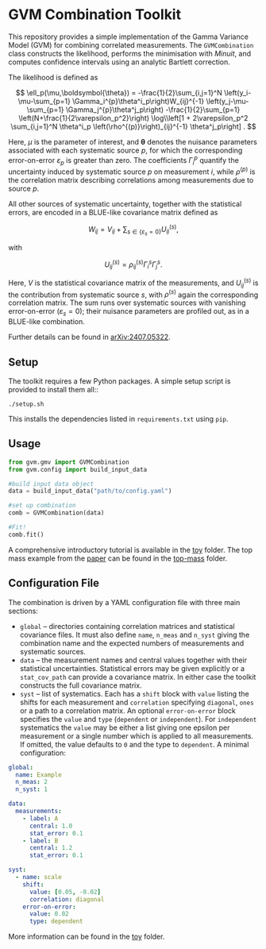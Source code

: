# GVM Combination Toolkit

This repository provides a simple implementation of the Gamma Variance Model (GVM) for
combining correlated measurements. The `GVMCombination` class constructs the likelihood,
performs the minimisation with *Minuit*, and computes confidence intervals using an
analytic Bartlett correction.

The likelihood is defined as

$$
\ell_p(\mu,\boldsymbol{\theta}) = -\frac{1}{2}\sum_{i,j=1}^N
\left(y_i-\mu-\sum_{p=1} \Gamma_i^{p}\theta^i_p\right)W_{ij}^{-1}
\left(y_j-\mu-\sum_{p=1} \Gamma_j^{p}\theta^j_p\right)
-\frac{1}{2}\sum_{p=1} \left(N+\frac{1}{2\varepsilon_p^2}\right)
\log\\left[1 + 2\varepsilon_p^2 \sum_{i,j=1}^N \theta^i_p
\left(\rho^{(p)}\right)_{ij}^{-1} \theta^j_p\right] .
$$

Here, $\mu$ is the parameter of interest, and $\boldsymbol{\theta}$ denotes the nuisance
parameters associated with each systematic source $p$, for which the corresponding
error-on-error $\varepsilon_p$ is greater than zero. The coefficients $\Gamma_i^{p}$ quantify 
the uncertainty induced by systematic source $p$ on measurement $i$, while $\rho^{(p)}$ is 
the correlation matrix describing correlations among measurements due to source $p$.

All other sources of systematic uncertainty, together with the statistical errors,
are encoded in a BLUE-like covariance matrix defined as

$$
W_{ij}=V_{ij}+ \sum_{s\in\{\varepsilon_s=0\}} U_{ij}^{(s)} ,
$$

with

$$
U_{ij}^{(s)}=\rho^{(s)}_{ij}\Gamma_i^{s}\Gamma_j^{s}.
$$

Here, $V$ is the statistical covariance matrix of the measurements,
and $U^{(s)}_{ij}$ is the contribution from systematic source $s$, with
$\rho^{(s)}$ again the corresponding correlation matrix. The sum runs over
systematic sources with vanishing error-on-error $(\varepsilon_s = 0)$; their
nuisance parameters are profiled out, as in a BLUE-like combination.

Further details can be found in [arXiv:2407.05322](https://arxiv.org/abs/2407.05322).


## Setup

The toolkit requires a few Python packages.  A simple setup script is
provided to install them all::

    ./setup.sh

This installs the dependencies listed in ``requirements.txt`` using
``pip``.

## Usage

```python
from gvm.gmv import GVMCombination
from gvm.config import build_input_data

#build input data object
data = build_input_data("path/to/config.yaml")

#set up combination
comb = GVMCombination(data)

#Fit!
comb.fit()
```

A comprehensive introductory tutorial is available in the [toy](tutorials/toy) folder. The top mass example from the [paper](https://arxiv.org/abs/2407.05322) can be found in the [top-mass](tutorials/top-mass) folder.

## Configuration File

The combination is driven by a YAML configuration file with three main
sections:

* ``global`` – directories containing correlation matrices and statistical
  covariance files.  It must also define ``name``, ``n_meas`` and ``n_syst``
  giving the combination name and the expected numbers of measurements and
  systematic sources.
* ``data`` – the measurement names and central values together with their
  statistical uncertainties.  Statistical errors may be given explicitly or a
  ``stat_cov_path`` can provide a covariance matrix.  In either case the
  toolkit constructs the full covariance matrix.
* ``syst`` – list of systematics. Each has a ``shift`` block with ``value``
  listing the shifts for each measurement and ``correlation`` specifying
  ``diagonal``, ``ones`` or a path to a correlation matrix. An optional
  ``error-on-error`` block specifies the ``value`` and ``type``
  (``dependent`` or ``independent``). For ``independent`` systematics the
  ``value`` may be either a list giving one epsilon per measurement or a
  single number which is applied to all measurements. If omitted, the value
  defaults to ``0`` and the type to ``dependent``.
A minimal configuration:

```yaml
global:
  name: Example
  n_meas: 2
  n_syst: 1

data:
  measurements:
    - label: A
      central: 1.0
      stat_error: 0.1
    - label: B
      central: 1.2
      stat_error: 0.1

syst:
  - name: scale
    shift:
      value: [0.05, -0.02]
      correlation: diagonal
    error-on-error:
      value: 0.02
      type: dependent
```

More information can be found in the [toy](tutorials/toy) folder.
